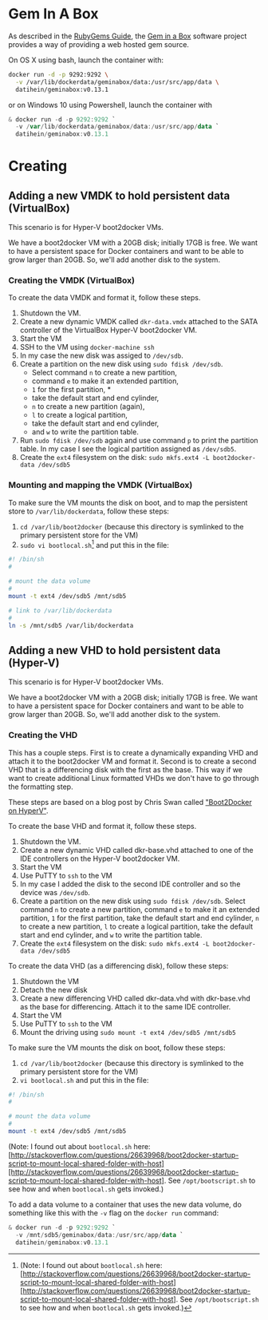 # Gem In A Box

As described in the [RubyGems Guide][diy], the [Gem in a Box][giab] software project provides a way of providing a web hosted gem source.

[diy]: http://guides.rubygems.org/run-your-own-gem-server/
[giab]: https://github.com/geminabox/geminabox

On OS X using bash, launch the container with:

```bash
docker run -d -p 9292:9292 \
  -v /var/lib/dockerdata/geminabox/data:/usr/src/app/data \
  datihein/geminabox:v0.13.1
```

or on Windows 10 using Powershell, launch the container with

```powershell
& docker run -d -p 9292:9292 `
  -v /var/lib/dockerdata/geminabox/data:/usr/src/app/data `
  datihein/geminabox:v0.13.1
```

# Creating
## Adding a new VMDK to hold persistent data (VirtualBox)

This scenario is for Hyper-V boot2docker VMs.

We have a boot2docker VM with a 20GB disk; initially 17GB is free. We want to have a persistent space for Docker containers and want to be able to grow larger than 20GB. So, we'll add another disk to the system.

### Creating the VMDK (VirtualBox)

To create the data VMDK and format it, follow these steps.

1. Shutdown the VM.
2. Create a new dynamic VMDK called `dkr-data.vmdx` attached to the SATA controller of the VirtualBox Hyper-V boot2docker VM.
2. Start the VM
2. SSH to the VM using `docker-machine ssh`
3. In my case the new disk was assiged to `/dev/sdb`.
4. Create a partition on the new disk using `sudo fdisk /dev/sdb`.
    * Select command `n` to create a new partition,
    * command `e` to make it an extended partition,
    * `1` for the first partition, *
    * take the default start and end cylinder,
    * `n` to create a new partition (again),
    * `l` to create a logical partition,
    * take the default start and end cylinder,
    * and `w` to write the partition table.
5. Run `sudo fdisk /dev/sdb` again and use command `p` to print the partition table. In my case I see the logical partition assigned as `/dev/sdb5`.
5. Create the `ext4` filesystem on the disk: `sudo mkfs.ext4 -L boot2docker-data /dev/sdb5`

### Mounting and mapping the VMDK (VirtualBox)

To make sure the VM mounts the disk on boot, and to map the persistent store to `/var/lib/dockerdata`, follow these steps:

1. `cd /var/lib/boot2docker` (because this directory is symlinked to the primary persistent store for the VM)
2. `sudo vi bootlocal.sh`[^bootlocal] and put this in the file:

```bash
#! /bin/sh
#

# mount the data volume
#
mount -t ext4 /dev/sdb5 /mnt/sdb5

# link to /var/lib/dockerdata
#
ln -s /mnt/sdb5 /var/lib/dockerdata
```

[^bootlocal]: (Note: I found out about `bootlocal.sh` here: [http://stackoverflow.com/questions/26639968/boot2docker-startup-script-to-mount-local-shared-folder-with-host][http://stackoverflow.com/questions/26639968/boot2docker-startup-script-to-mount-local-shared-folder-with-host]. See `/opt/bootscript.sh` to see how and when `bootlocal.sh` gets invoked.)

## Adding a new VHD to hold persistent data (Hyper-V)

This scenario is for Hyper-V boot2docker VMs.

We have a boot2docker VM with a 20GB disk; initially 17GB is free. We want to have a persistent space for Docker containers and want to be able to grow larger than 20GB. So, we'll add another disk to the system.

### Creating the VHD

This has a couple steps. First is to create a dynamically expanding VHD and attach it to the boot2docker VM and format it. Second is to create a second VHD that is a differencing disk with the first as the base. This way if we want to create additional Linux formatted VHDs we don't have to go through the formatting step.

These steps are based on a blog post by Chris Swan called ["Boot2Docker on HyperV"][swan].

[swan]: http://blog.thestateofme.com/2014/02/18/boot2docker-on-hyper-v/

To create the base VHD and format it, follow these steps.

1. Shutdown the VM.
2. Create a new dynamic VHD called dkr-base.vhd attached to one of the IDE controllers on the Hyper-V boot2docker VM.
2. Start the VM
2. Use PuTTY to `ssh` to the VM
3. In my case I added the disk to the second IDE controller and so the device was `/dev/sdb`.
4. Create a partition on the new disk using `sudo fdisk /dev/sdb`. Select command `n` to create a new partition, command `e` to make it an extended partition, `1` for the first partition, take the default start and end cylinder, `n` to create a new partition, `l` to create a logical partition, take the default start and end cylinder, and `w` to write the partition table.
5. Create the `ext4` filesystem on the disk: `sudo mkfs.ext4 -L boot2docker-data /dev/sdb5`

To create the data VHD (as a differencing disk), follow these steps:

1. Shutdown the VM
2. Detach the new disk
3. Create a new differencing VHD called dkr-data.vhd with dkr-base.vhd as the base for differencing. Attach it to the same IDE controller.
4. Start the VM
5. Use PuTTY to `ssh` to the VM
6. Mount the driving using `sudo mount -t ext4 /dev/sdb5 /mnt/sdb5`

To make sure the VM mounts the disk on boot, follow these steps:

1. `cd /var/lib/boot2docker` (because this directory is symlinked to the primary persistent store for the VM)
2. `vi bootlocal.sh` and put this in the file:

```bash
#! /bin/sh
#

# mount the data volume
#
mount -t ext4 /dev/sdb5 /mnt/sdb5
```

(Note: I found out about `bootlocal.sh` here: [http://stackoverflow.com/questions/26639968/boot2docker-startup-script-to-mount-local-shared-folder-with-host][http://stackoverflow.com/questions/26639968/boot2docker-startup-script-to-mount-local-shared-folder-with-host]. See `/opt/bootscript.sh` to see how and when `bootlocal.sh` gets invoked.)

To add a data volume to a container that uses the new data volume, do something like this with the `-v` flag on the `docker run` command:

```powershell
& docker run -d -p 9292:9292 `
  -v /mnt/sdb5/geminabox/data:/usr/src/app/data `
  datihein/geminabox:v0.13.1
```

